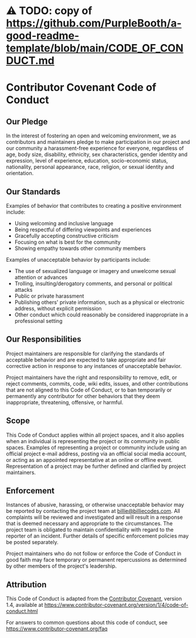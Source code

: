 # ⚠️ TODO: copy of https://github.com/PurpleBooth/a-good-readme-template/blob/main/CODE_OF_CONDUCT.md

# Contributor Covenant Code of Conduct

## Our Pledge

In the interest of fostering an open and welcoming environment, we as
contributors and maintainers pledge to make participation in our project
and our community a harassment-free experience for everyone, regardless
of age, body size, disability, ethnicity, sex characteristics, gender
identity and expression, level of experience, education, socio-economic
status, nationality, personal appearance, race, religion, or sexual
identity and orientation.

## Our Standards

Examples of behavior that contributes to creating a positive environment
include:

- Using welcoming and inclusive language
- Being respectful of differing viewpoints and experiences
- Gracefully accepting constructive criticism
- Focusing on what is best for the community
- Showing empathy towards other community members

Examples of unacceptable behavior by participants include:

- The use of sexualized language or imagery and unwelcome sexual
  attention or advances
- Trolling, insulting/derogatory comments, and personal or political
  attacks
- Public or private harassment
- Publishing others' private information, such as a physical or
  electronic address, without explicit permission
- Other conduct which could reasonably be considered inappropriate in
  a professional setting

## Our Responsibilities

Project maintainers are responsible for clarifying the standards of
acceptable behavior and are expected to take appropriate and fair
corrective action in response to any instances of unacceptable behavior.

Project maintainers have the right and responsibility to remove, edit,
or reject comments, commits, code, wiki edits, issues, and other
contributions that are not aligned to this Code of Conduct, or to ban
temporarily or permanently any contributor for other behaviors that they
deem inappropriate, threatening, offensive, or harmful.

## Scope

This Code of Conduct applies within all project spaces, and it also
applies when an individual is representing the project or its community
in public spaces. Examples of representing a project or community
include using an official project e-mail address, posting via an
official social media account, or acting as an appointed representative
at an online or offline event. Representation of a project may be
further defined and clarified by project maintainers.

## Enforcement

Instances of abusive, harassing, or otherwise unacceptable behavior may
be reported by contacting the project team at <billie@billiecodes.com>.
All complaints will be reviewed and investigated and will result in a
response that is deemed necessary and appropriate to the circumstances.
The project team is obligated to maintain confidentiality with regard to
the reporter of an incident. Further details of specific enforcement
policies may be posted separately.

Project maintainers who do not follow or enforce the Code of Conduct in
good faith may face temporary or permanent repercussions as determined
by other members of the project's leadership.

## Attribution

This Code of Conduct is adapted from the [Contributor
Covenant](https://www.contributor-covenant.org), version 1.4, available
at
<https://www.contributor-covenant.org/version/1/4/code-of-conduct.html>

For answers to common questions about this code of conduct, see
<https://www.contributor-covenant.org/faq>